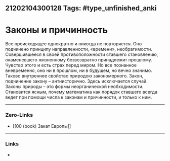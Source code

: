 21202104300128
Tags: #type_unfinished_anki 
---
# Законы и причинность

Все происходящее однократно и никогда не повторяется. Оно подчинено принципу направленности, «времени», необратимости. Совершившееся в своей противоположности ставшего становлению, окаменевшего жизненному безвозвратно принадлежит прошлому. Чувство этого и есть страх перед миром. Но все познанное вневременно, оно ни в прошлом, ни в будущем, но вечно значимо. Таково внутреннее свойство природою закономерного. Закон, подчинение закону – антиисторично. Здесь исключается случай. Законы природы – это формы неорганической необходимости. Становится ясным, почему математика как порядок ставшего всегда ведет при помощи числа к законам и причинности, и только к ним.

---
### Zero-Links
- [[00 (book) Закат Европы]]
---
### Links
-